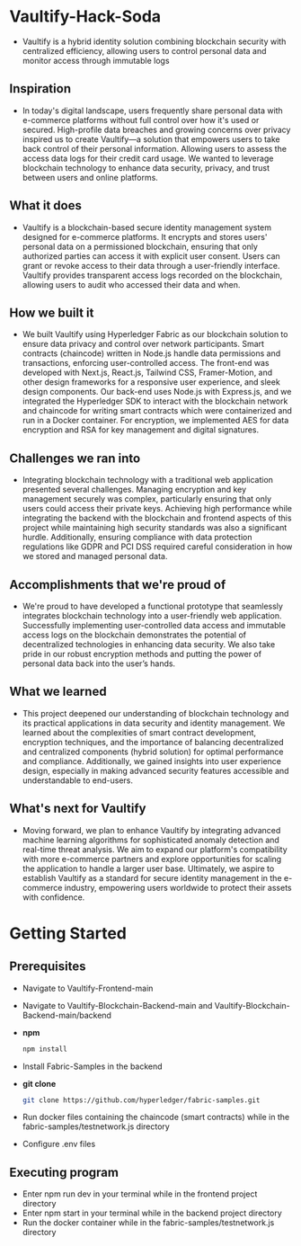 # Vaultify-Hack-Soda
- Vaultify is a hybrid identity solution combining blockchain security with centralized efficiency, allowing users to control personal data and monitor access through immutable logs

## Inspiration

- In today's digital landscape, users frequently share personal data with e-commerce platforms without full control over how it's used or secured. High-profile data breaches and growing concerns over privacy inspired us to create Vaultify—a solution that empowers users to take back control of their personal information. Allowing users to assess the access data logs for their credit card usage. We wanted to leverage blockchain technology to enhance data security, privacy, and trust between users and online platforms.

## What it does

- Vaultify is a blockchain-based secure identity management system designed for e-commerce platforms. It encrypts and stores users' personal data on a permissioned blockchain, ensuring that only authorized parties can access it with explicit user consent. Users can grant or revoke access to their data through a user-friendly interface. Vaultify provides transparent access logs recorded on the blockchain, allowing users to audit who accessed their data and when.

## How we built it

- We built Vaultify using Hyperledger Fabric as our blockchain solution to ensure data privacy and control over network participants. Smart contracts (chaincode) written in Node.js handle data permissions and transactions, enforcing user-controlled access. The front-end was developed with Next.js, React.js, Tailwind CSS, Framer-Motion, and other design frameworks for a responsive user experience, and sleek design components. Our back-end uses Node.js with Express.js, and we integrated the Hyperledger SDK to interact with the blockchain network and chaincode for writing smart contracts which were containerized and run in a Docker container. For encryption, we implemented AES for data encryption and RSA for key management and digital signatures.

## Challenges we ran into

- Integrating blockchain technology with a traditional web application presented several challenges. Managing encryption and key management securely was complex, particularly ensuring that only users could access their private keys. Achieving high performance while integrating the backend with the blockchain and frontend aspects of this project while maintaining high security standards was also a significant hurdle. Additionally, ensuring compliance with data protection regulations like GDPR and PCI DSS required careful consideration in how we stored and managed personal data.

## Accomplishments that we're proud of

- We're proud to have developed a functional prototype that seamlessly integrates blockchain technology into a user-friendly web application. Successfully implementing user-controlled data access and immutable access logs on the blockchain demonstrates the potential of decentralized technologies in enhancing data security. We also take pride in our robust encryption methods and putting the power of personal data back into the user’s hands.

## What we learned

- This project deepened our understanding of blockchain technology and its practical applications in data security and identity management. We learned about the complexities of smart contract development, encryption techniques, and the importance of balancing decentralized and centralized components (hybrid solution) for optimal performance and compliance. Additionally, we gained insights into user experience design, especially in making advanced security features accessible and understandable to end-users.

## What's next for Vaultify

- Moving forward, we plan to enhance Vaultify by integrating advanced machine learning algorithms for sophisticated anomaly detection and real-time threat analysis. We aim to expand our platform's compatibility with more e-commerce partners and explore opportunities for scaling the application to handle a larger user base. Ultimately, we aspire to establish Vaultify as a standard for secure identity management in the e-commerce industry, empowering users worldwide to protect their assets with confidence.

# Getting Started

## Prerequisites

- Navigate to Vaultify-Frontend-main
- Navigate to Vaultify-Blockchain-Backend-main and Vaultify-Blockchain-Backend-main/backend
- **npm**

  ```bash
  npm install

- Install Fabric-Samples in the backend

- **git clone**

  ```bash
  git clone https://github.com/hyperledger/fabric-samples.git

- Run docker files containing the chaincode (smart contracts) while in the fabric-samples/testnetwork.js directory
- Configure .env files

## Executing program

- Enter npm run dev in your terminal while in the frontend project directory
- Enter npm start in your terminal while in the backend project directory
- Run the docker container while in the fabric-samples/testnetwork.js directory
